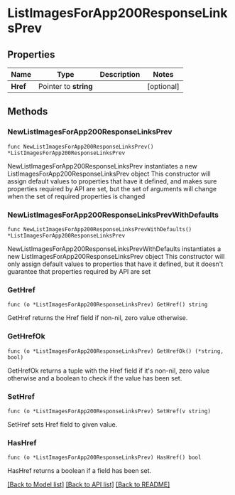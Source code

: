 # ListImagesForApp200ResponseLinksPrev

## Properties

Name | Type | Description | Notes
------------ | ------------- | ------------- | -------------
**Href** | Pointer to **string** |  | [optional] 

## Methods

### NewListImagesForApp200ResponseLinksPrev

`func NewListImagesForApp200ResponseLinksPrev() *ListImagesForApp200ResponseLinksPrev`

NewListImagesForApp200ResponseLinksPrev instantiates a new ListImagesForApp200ResponseLinksPrev object
This constructor will assign default values to properties that have it defined,
and makes sure properties required by API are set, but the set of arguments
will change when the set of required properties is changed

### NewListImagesForApp200ResponseLinksPrevWithDefaults

`func NewListImagesForApp200ResponseLinksPrevWithDefaults() *ListImagesForApp200ResponseLinksPrev`

NewListImagesForApp200ResponseLinksPrevWithDefaults instantiates a new ListImagesForApp200ResponseLinksPrev object
This constructor will only assign default values to properties that have it defined,
but it doesn't guarantee that properties required by API are set

### GetHref

`func (o *ListImagesForApp200ResponseLinksPrev) GetHref() string`

GetHref returns the Href field if non-nil, zero value otherwise.

### GetHrefOk

`func (o *ListImagesForApp200ResponseLinksPrev) GetHrefOk() (*string, bool)`

GetHrefOk returns a tuple with the Href field if it's non-nil, zero value otherwise
and a boolean to check if the value has been set.

### SetHref

`func (o *ListImagesForApp200ResponseLinksPrev) SetHref(v string)`

SetHref sets Href field to given value.

### HasHref

`func (o *ListImagesForApp200ResponseLinksPrev) HasHref() bool`

HasHref returns a boolean if a field has been set.


[[Back to Model list]](../README.md#documentation-for-models) [[Back to API list]](../README.md#documentation-for-api-endpoints) [[Back to README]](../README.md)


